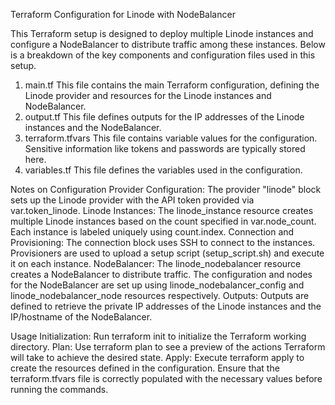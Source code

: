 Terraform Configuration for Linode with NodeBalancer

This Terraform setup is designed to deploy multiple Linode instances and configure a NodeBalancer to distribute traffic among these instances. Below is a breakdown of the key components and configuration files used in this setup.

1. main.tf
This file contains the main Terraform configuration, defining the Linode provider and resources for the Linode instances and NodeBalancer.
2. output.tf
This file defines outputs for the IP addresses of the Linode instances and the NodeBalancer.
3. terraform.tfvars
This file contains variable values for the configuration. Sensitive information like tokens and passwords are typically stored here.
4. variables.tf
This file defines the variables used in the configuration.

Notes on Configuration
Provider Configuration: The provider "linode" block sets up the Linode provider with the API token provided via var.token_linode.
Linode Instances: The linode_instance resource creates multiple Linode instances based on the count specified in var.node_count. Each instance is labeled uniquely using count.index.
Connection and Provisioning: The connection block uses SSH to connect to the instances. Provisioners are used to upload a setup script (setup_script.sh) and execute it on each instance.
NodeBalancer: The linode_nodebalancer resource creates a NodeBalancer to distribute traffic. The configuration and nodes for the NodeBalancer are set up using linode_nodebalancer_config and linode_nodebalancer_node resources respectively.
Outputs: Outputs are defined to retrieve the private IP addresses of the Linode instances and the IP/hostname of the NodeBalancer.


Usage
Initialization: Run terraform init to initialize the Terraform working directory.
Plan: Use terraform plan to see a preview of the actions Terraform will take to achieve the desired state.
Apply: Execute terraform apply to create the resources defined in the configuration.
Ensure that the terraform.tfvars file is correctly populated with the necessary values before running the commands.

